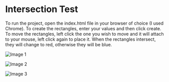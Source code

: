# Intersection Test
To run the project, open the index.html file in your browser of choice (I used Chrome). 
To create the rectangles, enter your values and then click create. 
To move the rectangles, left click the one you wish to move and it will attach to your mouse, left click again to place it. 
When the rectangles intersect, they will change to red, otherwise they will be blue.

![Image 1](https://image.prntscr.com/image/72535d8a977f4703842f3b125f6189c0.png)

![Image 2](https://image.prntscr.com/image/0b715ad1f2bf43a38beacdf6a89e5bff.png)

![Image 3](https://image.prntscr.com/image/da1dcf9d653b4b6f8939c4f403b40122.png)